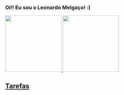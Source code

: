 ### Oi!! Eu sou o Leonardo Melgaço! :)

<div>
  <a href="https://github.com/leomelgaco">
  <img height="180em" src="https://github-readme-stats.vercel.app/api?username=leomelgaco&show_icons=true&theme=dark&include_all_commits=true&count_private=true"/>
  <img height="180em" src="https://github-readme-stats.vercel.app/api/top-langs/?username=leomelgaco&layout=compact&langs_count=16&theme=dark"/>
</div>
    
## Tarefas

